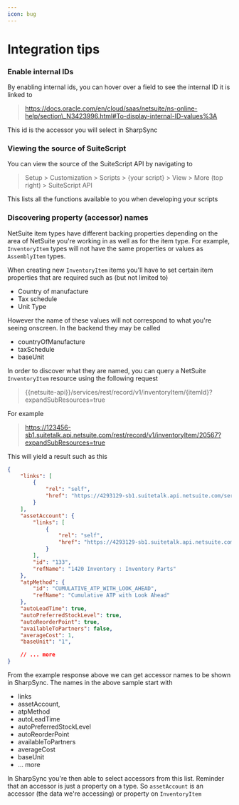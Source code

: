 ```yaml
---
icon: bug
---
```


# Integration tips

### Enable internal IDs

By enabling internal ids, you can hover over a field to see the internal ID it is linked to

> https://docs.oracle.com/en/cloud/saas/netsuite/ns-online-help/section\_N3423996.html#To-display-internal-ID-values%3A

This id is the accessor you will select in SharpSync

### Viewing the source of SuiteScript

You can view the source of the SuiteScript API by navigating to

> Setup > Customization > Scripts > {your script} > View > More (top right) > SuiteScript API

This lists all the functions available to you when developing your scripts



### Discovering property (accessor) names

NetSuite item types have different backing properties depending on the area of NetSuite you're working in as well as for the item type. For example, `InventoryItem` types will not have the same properties or values as `AssemblyItem` types.

When creating new `InventoryItem` items you'll have to set certain item properties that are required such as (but not limited to)

* Country of manufacture
* Tax schedule
* Unit Type

However the name of these values will not correspond to what you're seeing onscreen. In the backend they may be called

* countryOfManufacture
* taxSchedule
* baseUnit

In order to discover what they are named, you can query a NetSuite `InventoryItem` resource using the following request

> \{{netsuite-api\}}/services/rest/record/v1/inventoryItem/{itemId}?expandSubResources=true

For example

> https://123456-sb1.suitetalk.api.netsuite.com/rest/record/v1/inventoryItem/20567?expandSubResources=true

This will yield a result such as this

```json
{
    "links": [
        {
            "rel": "self",
            "href": "https://4293129-sb1.suitetalk.api.netsuite.com/services/rest/record/v1/inventoryItem/20567?expandSubResources=true"
        }
    ],
    "assetAccount": {
        "links": [
            {
                "rel": "self",
                "href": "https://4293129-sb1.suitetalk.api.netsuite.com/services/rest/record/v1/account/133"
            }
        ],
        "id": "133",
        "refName": "1420 Inventory : Inventory Parts"
    },
    "atpMethod": {
        "id": "CUMULATIVE_ATP_WITH_LOOK_AHEAD",
        "refName": "Cumulative ATP with Look Ahead"
    },
    "autoLeadTime": true,
    "autoPreferredStockLevel": true,
    "autoReorderPoint": true,
    "availableToPartners": false,
    "averageCost": 1,
    "baseUnit": "1",

    // ... more 
}
```

From the example response above we can get accessor names to be shown in SharpSync. The names in the above sample start with

* links
* assetAccount,
* atpMethod
* autoLeadTime
* autoPreferredStockLevel
* autoReorderPoint
* availableToPartners
* averageCost
* baseUnit
* ... more

In SharpSync you're then able to select accessors from this list. Reminder that an accessor is just a property on a type. So `assetAccount` is an accessor (the data we're accessing) or property on `InventoryItem`
